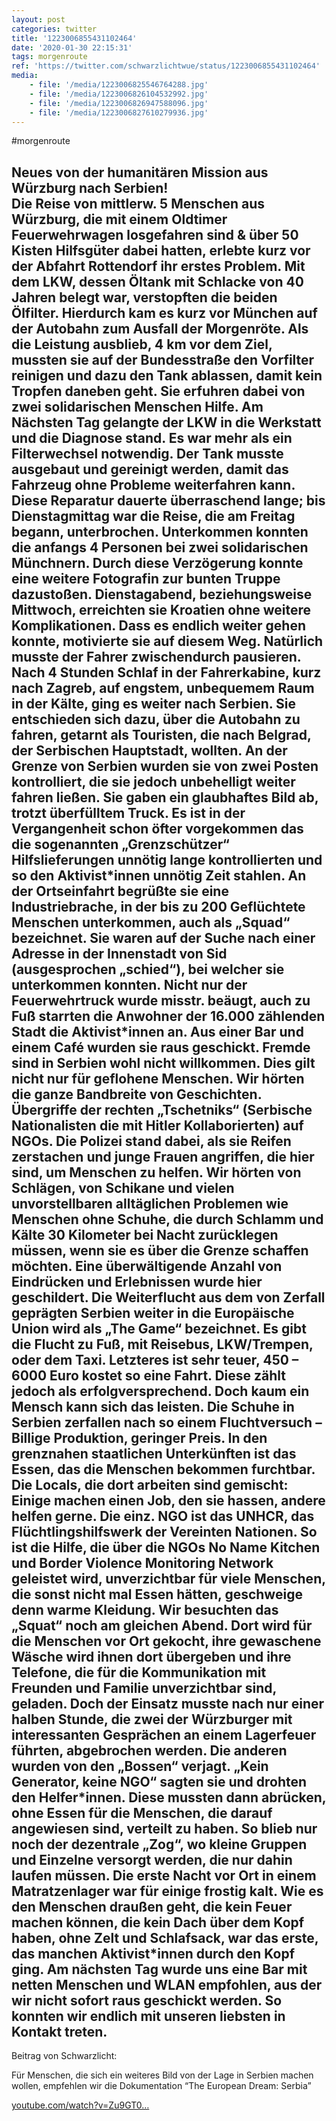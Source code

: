 ```yaml
---
layout: post
categories: twitter
title: '1223006855431102464'
date: '2020-01-30 22:15:31'
tags: morgenroute
ref: 'https://twitter.com/schwarzlichtwue/status/1223006855431102464'
media:
    - file: '/media/1223006825546764288.jpg'
    - file: '/media/1223006826104532992.jpg'
    - file: '/media/1223006826947588096.jpg'
    - file: '/media/1223006827610279936.jpg'
---
```

#morgenroute



Neues von der humanitären Mission aus Würzburg nach Serbien!  
Die Reise von mittlerw. 5 Menschen aus Würzburg, die mit einem Oldtimer Feuerwehrwagen losgefahren sind &amp; über 50 Kisten Hilfsgüter dabei hatten, erlebte kurz vor der Abfahrt Rottendorf ihr erstes Problem. 
Mit dem LKW, dessen Öltank mit Schlacke von 40 Jahren belegt war, verstopften die beiden Ölfilter. Hierdurch kam es kurz vor München auf der Autobahn zum Ausfall der Morgenröte. 
Als die Leistung ausblieb, 4 km vor dem Ziel, mussten sie auf der Bundesstraße den Vorfilter reinigen und dazu den Tank ablassen, damit kein Tropfen daneben geht. Sie erfuhren dabei von zwei solidarischen Menschen Hilfe. 
Am Nächsten Tag gelangte der LKW in die Werkstatt und die Diagnose stand. Es war mehr als ein Filterwechsel notwendig. Der Tank musste ausgebaut und gereinigt werden, damit das Fahrzeug ohne Probleme weiterfahren kann. 
Diese Reparatur dauerte überraschend lange; bis Dienstagmittag war die Reise, die am Freitag begann, unterbrochen. Unterkommen konnten die anfangs 4 Personen bei zwei solidarischen Münchnern. Durch diese Verzögerung konnte eine weitere Fotografin zur bunten Truppe dazustoßen. 
Dienstagabend, beziehungsweise Mittwoch, erreichten sie Kroatien ohne weitere Komplikationen. Dass es endlich weiter gehen konnte, motivierte sie auf diesem Weg. Natürlich musste der Fahrer zwischendurch pausieren. 
Nach 4 Stunden Schlaf in der Fahrerkabine, kurz nach Zagreb, auf engstem, unbequemem Raum in der Kälte, ging es weiter nach Serbien. Sie entschieden sich dazu, über die Autobahn zu fahren, getarnt als Touristen, die nach Belgrad, der Serbischen Hauptstadt, wollten. 
An der Grenze von Serbien wurden sie von zwei Posten kontrolliert, die sie jedoch unbehelligt weiter fahren ließen. Sie gaben ein glaubhaftes Bild ab, trotzt überfülltem Truck. 
Es ist in der Vergangenheit schon öfter vorgekommen das die sogenannten „Grenzschützer“ Hilfslieferungen unnötig lange kontrollierten und so den Aktivist\*innen unnötig Zeit stahlen. 
An der Ortseinfahrt begrüßte sie eine Industriebrache, in der bis zu 200 Geflüchtete Menschen unterkommen, auch als „Squad“ bezeichnet. Sie waren auf der Suche nach einer Adresse in der Innenstadt von Sid (ausgesprochen „schied“), bei welcher sie unterkommen konnten. 
Nicht nur der Feuerwehrtruck wurde misstr. beäugt, auch zu Fuß starrten die Anwohner der 16.000 zählenden Stadt die Aktivist\*innen an. Aus einer Bar und einem Café wurden sie raus geschickt. Fremde sind in Serbien wohl nicht willkommen. Dies gilt nicht nur für geflohene Menschen. 
Wir hörten die ganze Bandbreite von Geschichten. Übergriffe der rechten „Tschetniks“ (Serbische Nationalisten die mit Hitler Kollaborierten) auf NGOs. Die Polizei stand dabei, als sie Reifen zerstachen und junge Frauen angriffen, die hier sind, um Menschen zu helfen. 
Wir hörten von Schlägen, von Schikane und vielen unvorstellbaren alltäglichen Problemen wie Menschen ohne Schuhe, die durch Schlamm und Kälte 30 Kilometer bei Nacht zurücklegen müssen, wenn sie es über die Grenze schaffen möchten. 
Eine überwältigende Anzahl von Eindrücken und Erlebnissen wurde hier geschildert. 
Die Weiterflucht aus dem von Zerfall geprägten Serbien weiter in die Europäische Union wird als „The Game“ bezeichnet. Es gibt die Flucht zu Fuß, mit Reisebus, LKW/Trempen, oder dem Taxi. Letzteres ist sehr teuer, 450 – 6000 Euro kostet so eine Fahrt. 
Diese zählt jedoch als erfolgversprechend. Doch kaum ein Mensch kann sich das leisten. Die Schuhe in Serbien zerfallen nach so einem Fluchtversuch – Billige Produktion, geringer Preis. 
In den grenznahen staatlichen Unterkünften ist das Essen, das die Menschen bekommen furchtbar. Die Locals, die dort arbeiten sind gemischt: Einige machen einen Job, den sie hassen, andere helfen gerne. Die einz. NGO ist das UNHCR, das Flüchtlingshilfswerk der Vereinten Nationen. 
So ist die Hilfe, die über die NGOs No Name Kitchen und Border Violence Monitoring Network geleistet wird, unverzichtbar für viele Menschen, die sonst nicht mal Essen hätten, geschweige denn warme Kleidung. 
Wir besuchten das „Squat“ noch am gleichen Abend. Dort wird für die Menschen vor Ort gekocht, ihre gewaschene Wäsche wird ihnen dort übergeben und ihre Telefone, die für die Kommunikation mit Freunden und Familie unverzichtbar sind, geladen. 
Doch der Einsatz musste nach nur einer halben Stunde, die zwei der Würzburger mit interessanten Gesprächen an einem Lagerfeuer führten, abgebrochen werden. Die anderen wurden von den „Bossen“ verjagt. „Kein Generator, keine NGO“ sagten sie und drohten den Helfer\*innen. 
Diese mussten dann abrücken, ohne Essen für die Menschen, die darauf angewiesen sind, verteilt zu haben. So blieb nur noch der dezentrale „Zog“, wo kleine Gruppen und Einzelne versorgt werden, die nur dahin laufen müssen. 
Die erste Nacht vor Ort in einem Matratzenlager war für einige frostig kalt. Wie es den Menschen draußen geht, die kein Feuer machen können, die kein Dach über dem Kopf haben, ohne Zelt und Schlafsack, war das erste, das manchen Aktivist\*innen durch den Kopf ging. 
Am nächsten Tag wurde uns eine Bar mit netten Menschen und WLAN empfohlen, aus der wir nicht sofort raus geschickt werden. So konnten wir endlich mit unseren liebsten in Kontakt treten. 
---



Beitrag von Schwarzlicht:



Für Menschen, die sich ein weiteres Bild von der Lage in Serbien machen wollen, empfehlen wir die Dokumentation “The European Dream: Serbia”



[youtube.com/watch?v=Zu9GT0…](https://www.youtube.com/watch?v=Zu9GT0HBhgU) 